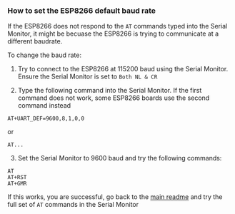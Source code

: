 ### How to set the ESP8266 default baud rate

If the ESP8266 does not respond to the ```AT``` commands typed into the Serial Monitor, it might be becuase the ESP8266 is trying to communicate at a different baudrate.

To change the baud rate:

1. Try to connect to the ESP8266 at 115200 baud using the Serial Monitor. Ensure the Serial Monitor is set to ```Both NL & CR```

2. Type the following command into the Serial Monitor. If the first command does not work, some ESP8266 boards use the second command instead

```
AT+UART_DEF=9600,8,1,0,0
```

or

```
AT...
```

3. Set the Serial Monitor to 9600 baud and try the following commands:

```
AT
AT+RST
AT+GMR
```

If this works, you are successful, go back to the [main readme](../README.md) and try the full set of ```AT``` commands in the Serial Monitor
